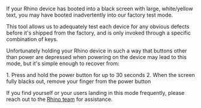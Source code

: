 If your Rhino device has booted into a black screen with large, white/yellow text, you may have booted inadvertently into our factory test mode.

This tool allows us to adequately test each device for any obvious defects before it's shipped from the factory, and is only invoked through a specific combination of keys.

Unfortunately holding your Rhino device in such a way that buttons other than power are depressed when powering on the device may lead to this mode, but it's simple enough to recover from:

<div class="numbered-instructions" markdown="1">
1. Press and hold the power button for up to 30 seconds
2. When the screen fully blacks out, remove your finger from the power button
</div>

If you find yourself or your users landing in this mode frequently, please reach out to the [Rhino team](/support/escalate) for assistance.
